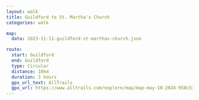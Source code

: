 ```yaml
---
layout: walk
title: Guildford to St. Martha's Church
categories: walk

map:
  data: 2023-11-11-guildford-st-marthas-church.json

route:
  start: Guildford
  end: Guildford
  type: Circular
  distance: 10km
  duration: 3 hours
  gpx_url_text: AllTrails
  gpx_url: https://www.alltrails.com/explore/map/map-may-10-2024-958c530?u=m&sh=xr4vxe
---
```

